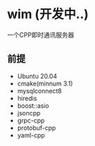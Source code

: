 # wim (开发中..)
一个CPP即时通讯服务器
## 前提
  - Ubuntu 20.04
  - cmake(minnum 3.1)
  - mysqlconnect8
  - hiredis
  - boost::asio
  - jsoncpp
  - grpc-cpp
  - protobuf-cpp
  - yaml-cpp

